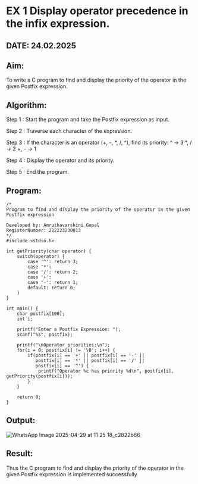 # EX 1 Display operator precedence in the infix expression.

## DATE: 24.02.2025

## Aim:

To write a C program to find and display the priority of the operator in the given Postfix expression.

## Algorithm:

Step 1 : Start the program and take the Postfix expression as input.

Step 2 : Traverse each character of the expression.

Step 3 : If the character is an operator (+, -, *, /, ^), find its priority: ^ → 3 *, / → 2 +, - → 1

Step 4 : Display the operator and its priority.

Step 5 : End the program.

## Program:
```
/*
Program to find and display the priority of the operator in the given Postfix expression

Developed by: Amruthavarshini Gopal
RegisterNumber: 212223230013  
*/
#include <stdio.h>

int getPriority(char operator) {
    switch(operator) {
        case '^': return 3;
        case '*':
        case '/': return 2;
        case '+':
        case '-': return 1;
        default: return 0;
    }
}

int main() {
    char postfix[100];
    int i;
    
    printf("Enter a Postfix Expression: ");
    scanf("%s", postfix);
    
    printf("\nOperator priorities:\n");
    for(i = 0; postfix[i] != '\0'; i++) {
        if(postfix[i] == '+' || postfix[i] == '-' ||
           postfix[i] == '*' || postfix[i] == '/' ||
           postfix[i] == '^') {
            printf("Operator %c has priority %d\n", postfix[i], getPriority(postfix[i]));
        }
    }
    
    return 0;
}
```

## Output:

![WhatsApp Image 2025-04-29 at 11 25 18_c2822b66](https://github.com/user-attachments/assets/4b548ae0-fcf3-4bc1-9923-c1e9a565544b)

## Result:

Thus the C program to find and display the priority of the operator in the given Postfix expression is implemented successfully
